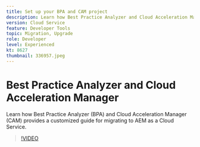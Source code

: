 ```yaml
---
title: Set up your BPA and CAM project
description: Learn how Best Practice Analyzer and Cloud Acceleration Manager provides a customized guide for migrating to AEM as a Cloud Service.
version: Cloud Service
feature: Developer Tools
topic: Migration, Upgrade
role: Developer
level: Experienced
kt: 8627
thumbnail: 336957.jpeg
---
```

# Best Practice Analyzer and Cloud Acceleration Manager

Learn how Best Practice Analyzer (BPA) and Cloud Acceleration Manager (CAM) provides a customized guide for migrating to AEM as a Cloud Service. 

>[!VIDEO](https://video.tv.adobe.com/v/336957/?quality=12&learn=on)
